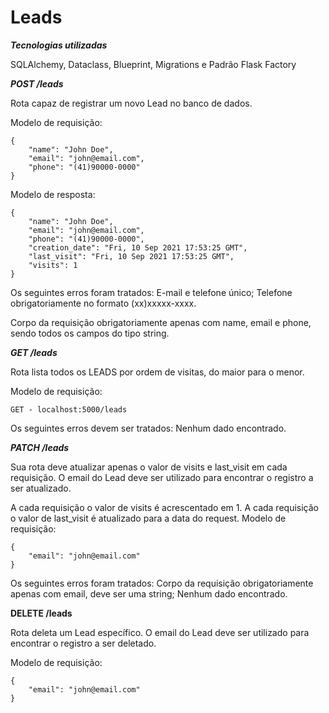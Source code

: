 # Leads

***Tecnologias utilizadas***

SQLAlchemy, Dataclass, Blueprint, Migrations e Padrão Flask Factory


***POST /leads***

Rota capaz de registrar um novo Lead no banco de dados.

Modelo de requisição:
```
{
    "name": "John Doe",
    "email": "john@email.com",
    "phone": "(41)90000-0000"
}
```

Modelo de resposta:
```
{
    "name": "John Doe",
    "email": "john@email.com",
    "phone": "(41)90000-0000",
    "creation_date": "Fri, 10 Sep 2021 17:53:25 GMT",
    "last_visit": "Fri, 10 Sep 2021 17:53:25 GMT",
    "visits": 1
}
```
Os seguintes erros foram tratados:
E-mail e telefone único;
Telefone obrigatoriamente no formato (xx)xxxxx-xxxx.

Corpo da requisição obrigatoriamente apenas com name, email e phone, sendo todos os campos do tipo string.

***GET /leads***

Rota lista todos os LEADS por ordem de visitas, do maior para o menor.

Modelo de requisição:
```
GET - localhost:5000/leads
```
Os seguintes erros devem ser tratados:
Nenhum dado encontrado.

***PATCH /leads***

Sua rota deve atualizar apenas o valor de visits e last_visit em cada requisição. O email do Lead deve ser utilizado para encontrar o registro a ser atualizado.

A cada requisição o valor de visits é acrescentado em 1.
A cada requisição o valor de last_visit é atualizado para a data do request.
Modelo de requisição:
```
{
    "email": "john@email.com"
}
```

Os seguintes erros foram tratados:
Corpo da requisição obrigatoriamente apenas com email, deve ser uma string;
Nenhum dado encontrado.

**DELETE /leads**

Rota deleta um Lead específico. O email do Lead deve ser utilizado para encontrar o registro a ser deletado.

Modelo de requisição:
```
{
    "email": "john@email.com"
}
```
